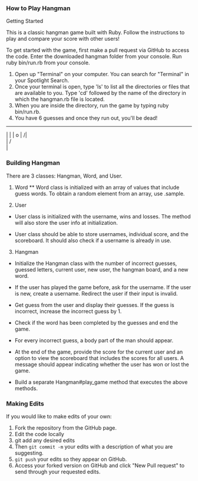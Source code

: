 ### How to Play Hangman ###

Getting Started

This is a classic hangman game built with Ruby. Follow the instructions to play and compare your score with other users!

To get started with the game, first make a pull request via GitHub to access the code. Enter the downloaded hangman folder from your console. Run ruby bin/run.rb from your console.

1. Open up "Terminal" on your computer. You can search for "Terminal" in your Spotlight Search.
2. Once your terminal is open, type 'ls' to list all the directories or files that are available to you. Type 'cd' followed by the name of the directory in which the hangman.rb file is located.
3. When you are inside the directory, run the game by typing ruby bin/run.rb.
4. You have 6 guesses and once they run out, you'll be dead!

_ _ _ _ _ __
|          |
|          o
|         /|\
|         / \
|    


### Building Hangman ###

There are 3 classes: Hangman, Word, and User.

1. Word
  ** Word class is initialized with an array of values that include guess words. To obtain a random element from an array, use .sample.

2. User
  - User class is initialized with the username, wins and losses. The method will also store the user info at initialization.

 - User class should be able to store usernames, individual score, and the scoreboard. It should also check if a username is already in use.

3. Hangman
  - Initialize the Hangman class with the number of incorrect guesses, guessed letters, current user, new user, the hangman board, and a new word.

 - If the user has played the game before, ask for the username. If the user is new, create a username. Redirect the user if their input is invalid.

 - Get guess from the user and display their guesses. If the guess is incorrect, increase the incorrect guess by 1.

 - Check if the word has been completed by the guesses and end the game.

 - For every incorrect guess, a body part of the man should appear.

 - At the end of the game, provide the score for the current user and an option to view the scoreboard that includes the scores for all users. A message should appear indicating whether the user has won or lost the game.

 - Build a separate Hangman#play_game method that executes the above methods.


### Making Edits ###

If you would like to make edits of your own:

1. Fork the repository from the GitHub page.
2. Edit the code locally
3. git add any desired edits
4. Then `git commit -m` your edits with a description of what you are suggesting.
5. `git push` your edits so they appear on GitHub.
6. Access your forked version on GitHub and click "New Pull request" to send through your requested edits.